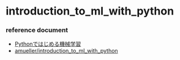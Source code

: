 # introduction_to_ml_with_python
### reference document
- [Pythonではじめる機械学習](https://www.amazon.co.jp/dp/4873117984)
- [amueller/introduction_to_ml_with_python](https://github.com/amueller/introduction_to_ml_with_python)